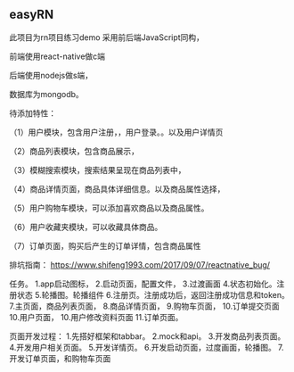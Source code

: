 ## easyRN
此项目为rn项目练习demo
采用前后端JavaScript同构，

前端使用react-native做c端

后端使用nodejs做s端，

数据库为mongodb。


待添加特性：

（1）用户模块，包含用户注册，，用户登录。。以及用户详情页

（2）商品列表模块，包含商品展示，

（3）模糊搜索模块，搜索结果呈现在商品列表中，

（4）商品详情页面，商品具体详细信息。以及商品属性选择，

（5）用户购物车模块，可以添加喜欢商品以及商品属性。

（6）用户收藏夹模块，可以收藏具体商品。

（7）订单页面，购买后产生的订单详情，包含商品属性

排坑指南：
https://www.shifeng1993.com/2017/09/07/reactnative_bug/

任务。
1.app启动图标，
2.启动页面，配置文件，
3.过渡画面
4.状态初始化。注册状态
5.轮播图。轮播组件
6.注册页。注册成功后，返回注册成功信息和token。
7.主页面，商品列表页面，
8.商品详情页面，
9.购物车页面，
10.订单提交页面
10.用户页面，
10.用户修改资料页面
11.订单页面。

页面开发过程：
1.先搭好框架和tabbar。
2.mock和api。
3.开发商品列表页面。
4.开发用户相关页面。
5.开发详情页。
6.开发启动页面，过度画面，轮播图。
7.开发订单页面，和购物车页面